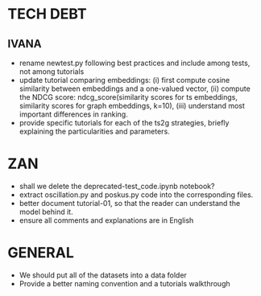 # TECH DEBT

## IVANA
 - rename newtest.py following best practices and include among tests, not among tutorials
 - update tutorial comparing embeddings: (i) first compute cosine similarity between embeddings and a one-valued vector, (ii) compute the NDCG score: ndcg_score(similarity scores for ts embeddings, similarity scores for graph embeddings, k=10), (iii) understand most important differences in ranking.  
 - provide specific tutorials for each of the ts2g strategies, briefly explaining the particularities and parameters.

# ZAN
 - shall we delete the deprecated-test_code.ipynb notebook?
 - extract oscillation.py and poskus.py code into the corresponding files.
 - better document tutorial-01, so that the reader can understand the model behind it.
 - ensure all comments and explanations are in English

# GENERAL
 - We should put all of the datasets into a data folder
 - Provide a better naming convention and a tutorials walkthrough